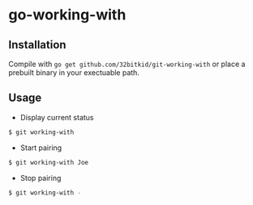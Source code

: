 # go-working-with

## Installation

Compile with `go get github.com/32bitkid/git-working-with` or place a prebuilt binary in your exectuable path.

## Usage

* Display current status

```bash
$ git working-with
```

* Start pairing

```bash
$ git working-with Joe
```

* Stop pairing

```bash
$ git working-with -
```